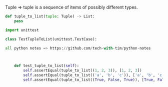 Tuple => tuple is a sequence of items of possibly different types.

```python
def tuple_to_list(tuple: Tuple) -> List:
    pass
```

```python
import unittest

class TestTupleToList(unittest.TestCase):

all python notes => https://github.com/tech-with-tim/python-notes



    def test_tuple_to_list(self):
        self.assertEqual(tuple_to_list((1, 2, 3)), [1, 2, 3])
        self.assertEqual(tuple_to_list(('a', 'b', 'c')), ['a', 'b', 'c'])
        self.assertEqual(tuple_to_list((True, False, True)), [True, False, True])

